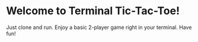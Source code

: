 # Welcome to Terminal Tic-Tac-Toe!
Just clone and run. Enjoy a basic 2-player game right in your terminal. Have fun!